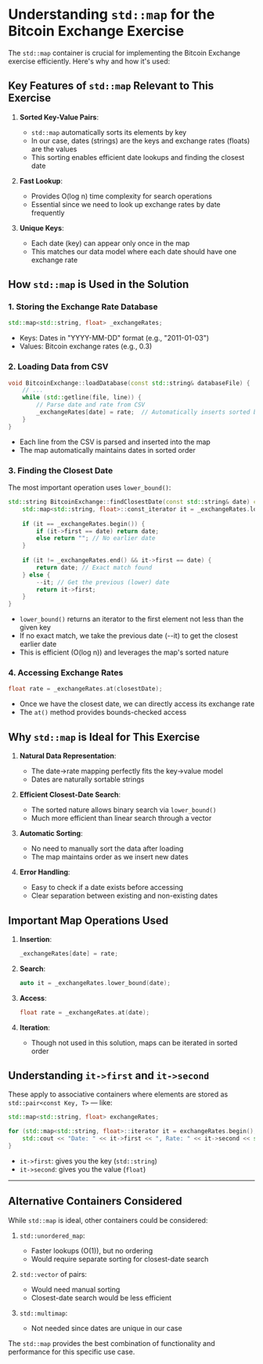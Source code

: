 # Understanding `std::map` for the Bitcoin Exchange Exercise

The `std::map` container is crucial for implementing the Bitcoin Exchange exercise efficiently. Here's why and how it's used:

## Key Features of `std::map` Relevant to This Exercise

1. **Sorted Key-Value Pairs**:
   - `std::map` automatically sorts its elements by key
   - In our case, dates (strings) are the keys and exchange rates (floats) are the values
   - This sorting enables efficient date lookups and finding the closest date

2. **Fast Lookup**:
   - Provides O(log n) time complexity for search operations
   - Essential since we need to look up exchange rates by date frequently

3. **Unique Keys**:
   - Each date (key) can appear only once in the map
   - This matches our data model where each date should have one exchange rate

## How `std::map` is Used in the Solution

### 1. Storing the Exchange Rate Database

```cpp
std::map<std::string, float> _exchangeRates;
```

- Keys: Dates in "YYYY-MM-DD" format (e.g., "2011-01-03")
- Values: Bitcoin exchange rates (e.g., 0.3)

### 2. Loading Data from CSV

```cpp
void BitcoinExchange::loadDatabase(const std::string& databaseFile) {
    // ...
    while (std::getline(file, line)) {
        // Parse date and rate from CSV
        _exchangeRates[date] = rate;  // Automatically inserts sorted by date
    }
}
```

- Each line from the CSV is parsed and inserted into the map
- The map automatically maintains dates in sorted order

### 3. Finding the Closest Date

The most important operation uses `lower_bound()`:

```cpp
std::string BitcoinExchange::findClosestDate(const std::string& date) const {
    std::map<std::string, float>::const_iterator it = _exchangeRates.lower_bound(date);
    
    if (it == _exchangeRates.begin()) {
        if (it->first == date) return date;
        else return ""; // No earlier date
    }
    
    if (it != _exchangeRates.end() && it->first == date) {
        return date; // Exact match found
    } else {
        --it; // Get the previous (lower) date
        return it->first;
    }
}
```

- `lower_bound()` returns an iterator to the first element not less than the given key
- If no exact match, we take the previous date (--it) to get the closest earlier date
- This is efficient (O(log n)) and leverages the map's sorted nature

### 4. Accessing Exchange Rates

```cpp
float rate = _exchangeRates.at(closestDate);
```

- Once we have the closest date, we can directly access its exchange rate
- The `at()` method provides bounds-checked access

## Why `std::map` is Ideal for This Exercise

1. **Natural Data Representation**:
   - The date→rate mapping perfectly fits the key→value model
   - Dates are naturally sortable strings

2. **Efficient Closest-Date Search**:
   - The sorted nature allows binary search via `lower_bound()`
   - Much more efficient than linear search through a vector

3. **Automatic Sorting**:
   - No need to manually sort the data after loading
   - The map maintains order as we insert new dates

4. **Error Handling**:
   - Easy to check if a date exists before accessing
   - Clear separation between existing and non-existing dates

## Important Map Operations Used

1. **Insertion**:
   ```cpp
   _exchangeRates[date] = rate;
   ```

2. **Search**:
   ```cpp
   auto it = _exchangeRates.lower_bound(date);
   ```

3. **Access**:
   ```cpp
   float rate = _exchangeRates.at(date);
   ```

4. **Iteration**:
   - Though not used in this solution, maps can be iterated in sorted order


## Understanding `it->first` and `it->second`

These apply to associative containers where elements are stored as `std::pair<const Key, T>` — like:

```cpp
std::map<std::string, float> exchangeRates;

for (std::map<std::string, float>::iterator it = exchangeRates.begin(); it != exchangeRates.end(); ++it) {
	std::cout << "Date: " << it->first << ", Rate: " << it->second << std::endl;
}
```

* `it->first`: gives you the key (`std::string`)
* `it->second`: gives you the value (`float`)

---




## Alternative Containers Considered

While `std::map` is ideal, other containers could be considered:

1. `std::unordered_map`:
   - Faster lookups (O(1)), but no ordering
   - Would require separate sorting for closest-date search

2. `std::vector` of pairs:
   - Would need manual sorting
   - Closest-date search would be less efficient

3. `std::multimap`:
   - Not needed since dates are unique in our case

The `std::map` provides the best combination of functionality and performance for this specific use case.